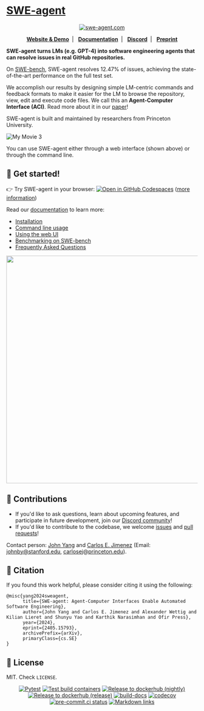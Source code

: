 # [SWE-agent](https://github.com/princeton-nlp/SWE-agent)

<p align="center">
  <a href="https://www.swe-agent.com/">
    <img src="assets/swe-agent-banner.png" alt="swe-agent.com" />
  </a>
</p>


<p align="center">
  <a href="https://swe-agent.com"><strong>Website & Demo</strong></a>&nbsp; | &nbsp;
  <a href="https://princeton-nlp.github.io/SWE-agent/"><strong>Documentation</strong></a>&nbsp; | &nbsp;
  <a href="https://discord.gg/AVEFbBn2rH"><strong>Discord</strong></a>&nbsp; | &nbsp;
  <a href="https://arxiv.org/abs/2405.15793"><strong>Preprint</strong></a>
</p>

**SWE-agent turns LMs (e.g. GPT-4) into software engineering agents that can resolve issues in real GitHub repositories.**

On [SWE-bench](https://github.com/princeton-nlp/SWE-bench), SWE-agent resolves 12.47% of issues, achieving the state-of-the-art performance on the full test set.

We accomplish our results by designing simple LM-centric commands and feedback formats to make it easier for the LM to browse the repository, view, edit and execute code files. We call this an **Agent-Computer Interface (ACI)**.
Read more about it in our [paper](https://arxiv.org/abs/2405.15793)!

SWE-agent is built and maintained by researchers from Princeton University.

![My Movie 3](https://github.com/princeton-nlp/SWE-agent/assets/13602468/fa201621-ec31-4644-b658-c1d0feb92253)

You can use SWE-agent either through a web interface (shown above) or through the command line.

## 🚀 Get started!

👉 Try SWE-agent in your browser: [![Open in GitHub Codespaces](https://img.shields.io/badge/Open_in_GitHub_Codespaces-gray?logo=github)](https://codespaces.new/princeton-nlp/SWE-agent) ([more information](https://princeton-nlp.github.io/SWE-agent/installation/codespaces/))

Read our [documentation][docs] to learn more:

* [Installation](https://princeton-nlp.github.io/SWE-agent/installation/)
* [Command line usage](https://princeton-nlp.github.io/SWE-agent/usage/cl_tutorial/)
* [Using the web UI](https://princeton-nlp.github.io/SWE-agent/usage/web_ui/)
* [Benchmarking on SWE-bench](https://princeton-nlp.github.io/SWE-agent/usage/benchmarking/)
* [Frequently Asked Questions](https://princeton-nlp.github.io/SWE-agent/faq/)

<div align="center">
<a href="https://princeton-nlp.github.io/SWE-agent/"><img src="assets/doc-scrot.png" style="width: 600px"/></a>
</div>

[docs]: https://princeton-nlp.github.io/SWE-agent/

## 💫 Contributions <a name="contributions"></a>
- If you'd like to ask questions, learn about upcoming features, and participate in future development, join our [Discord community](https://discord.gg/AVEFbBn2rH)!
- If you'd like to contribute to the codebase, we welcome [issues](https://github.com/princeton-nlp/SWE-agent/issues) and [pull requests](https://github.com/princeton-nlp/SWE-agent/pulls)!

Contact person: [John Yang](https://john-b-yang.github.io/) and [Carlos E. Jimenez](http://www.carlosejimenez.com/) (Email: johnby@stanford.edu, carlosej@princeton.edu).

## 📝 Citation <a name="citation"></a>
If you found this work helpful, please consider citing it using the following:
```
@misc{yang2024sweagent,
      title={SWE-agent: Agent-Computer Interfaces Enable Automated Software Engineering},
      author={John Yang and Carlos E. Jimenez and Alexander Wettig and Kilian Lieret and Shunyu Yao and Karthik Narasimhan and Ofir Press},
      year={2024},
      eprint={2405.15793},
      archivePrefix={arXiv},
      primaryClass={cs.SE}
}
```

## 🪪 License <a name="license"></a>
MIT. Check `LICENSE`.

<div align="center">

[![Pytest](https://github.com/princeton-nlp/SWE-agent/actions/workflows/pytest.yaml/badge.svg)](https://github.com/princeton-nlp/SWE-agent/actions/workflows/pytest.yaml)
[![Test build containers](https://github.com/princeton-nlp/SWE-agent/actions/workflows/test_build_containers.yaml/badge.svg)](https://github.com/princeton-nlp/SWE-agent/actions/workflows/test_build_containers.yaml)
[![Release to dockerhub (nightly)](https://github.com/princeton-nlp/SWE-agent/actions/workflows/release-dockerhub-nightly.yaml/badge.svg)](https://github.com/princeton-nlp/SWE-agent/actions/workflows/release-dockerhub-nightly.yaml)
[![Release to dockerhub (release)](https://github.com/princeton-nlp/SWE-agent/actions/workflows/release-dockerhub-release.yaml/badge.svg)](https://github.com/princeton-nlp/SWE-agent/actions/workflows/release-dockerhub-release.yaml)
[![build-docs](https://github.com/princeton-nlp/SWE-agent/actions/workflows/build-docs.yaml/badge.svg)](https://github.com/princeton-nlp/SWE-agent/actions/workflows/build-docs.yaml)
[![codecov](https://codecov.io/gh/princeton-nlp/SWE-agent/graph/badge.svg?token=18XAVDK365)](https://codecov.io/gh/princeton-nlp/SWE-agent)
[![pre-commit.ci status](https://results.pre-commit.ci/badge/github/princeton-nlp/SWE-agent/main.svg)](https://results.pre-commit.ci/latest/github/princeton-nlp/SWE-agent/main)
[![Markdown links](https://github.com/princeton-nlp/SWE-agent/actions/workflows/check-links.yaml/badge.svg)](https://github.com/princeton-nlp/SWE-agent/actions/workflows/check-links.yaml)

</div>
